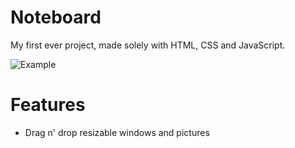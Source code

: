 # Noteboard

My first ever project, made solely with HTML, CSS and JavaScript.

![Example](https://media-exp1.licdn.com/dms/image/C4E22AQFAWESNuCjCeQ/feedshare-shrink_800/0/1623456557035?e=1637798400&v=beta&t=mEdeyZ0yQe4j92KIYHBTjXFLfWc1YeNY8wgguogsgHg)

# Features

* Drag n' drop resizable windows and pictures
